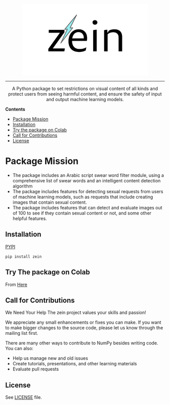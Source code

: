 <div align="center">
  <img src="images/logo.png" alt="Ather logo" width="400" height="auto" />
<hr>
  <p> A Python package to set restrictions on visual content of all kinds and protect users from seeing harmful content, and ensure the safety of input and output machine learning models.</p>
</div>

**Contents**

  * [Package Mission](#Package-Mission)
  * [Installation](#Installation)
  * [Try the package on Colab](#Try-the-package-on-Colab)
  * [Call for Contributions](#Call-for-Contributions)
  * [License](#License)
    
# Package Mission
- The package includes an Arabic script swear word filter module, using a comprehensive list of swear words and an intelligent content detection algorithm
- The package includes features for detecting sexual requests from users of machine learning models, such as requests that include creating images that contain sexual content.
- The package includes features that can detect and evaluate images out of 100 to see if they contain sexual content or not, and some other helpful features.
  
## Installation
[PYPI](https://pypi.org/project/zein/1.0.1/)

    pip install zein


## Try The package on Colab
From [Here](https://colab.research.google.com/drive/1zY1xAfgBngoQ81AaCrrIRx11REY1KKw8?usp=sharing)

## Call for Contributions
<p>We Need Your Help The zein project values your skills and passion!</p>
<p>We appreciate any small enhancements or fixes you can make. If you want to make bigger changes to the source code, please let us know through the mailing list first.</p>

There are many other ways to contribute to NumPy besides writing code. You can also:
- Help us manage new and old issues
- Create tutorials, presentations, and other learning materials
- Evaluate pull requests

## License
See [LICENSE](LICENSE) file.





